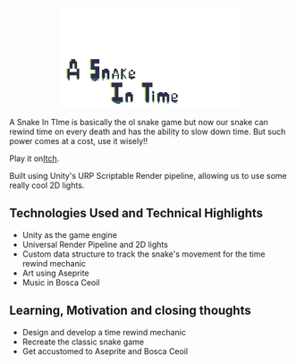 <p align="center"><img src="https://github.com/DivyenduDutta/A-Snake-In-Time/blob/master/Assets/Textures/GameTitle.png" alt="A-Snake-In-Time feature"></p>

A Snake In TIme is basically the ol snake game but now our snake can rewind time on every death and has the ability to slow down time. But such power comes at a cost, use it wisely!!

Play it on<a href="https://divine-sense.itch.io/asnakeintime">Itch</a>.

Built using Unity's URP Scriptable Render pipeline, allowing us to use some really cool 2D lights.

## Technologies Used and Technical Highlights

- Unity as the game engine
- Universal Render Pipeline and 2D lights
- Custom data structure to track the snake's movement for the time rewind mechanic
- Art using Aseprite
- Music in Bosca Ceoil

## Learning, Motivation and closing thoughts

* Design and develop a time rewind mechanic
* Recreate the classic snake game
* Get accustomed to Aseprite and Bosca Ceoil
